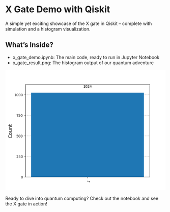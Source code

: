 # X Gate Demo with Qiskit
A simple yet exciting showcase of the X gate in Qiskit – complete with simulation and a histogram visualization.

## What’s Inside?
- x_gate_demo.ipynb: The main code, ready to run in Jupyter Notebook
- x_gate_result.png: The histogram output of our quantum adventure

![X Gate Result](x_gate_result.png)

Ready to dive into quantum computing? Check out the notebook and see the X gate in action!
